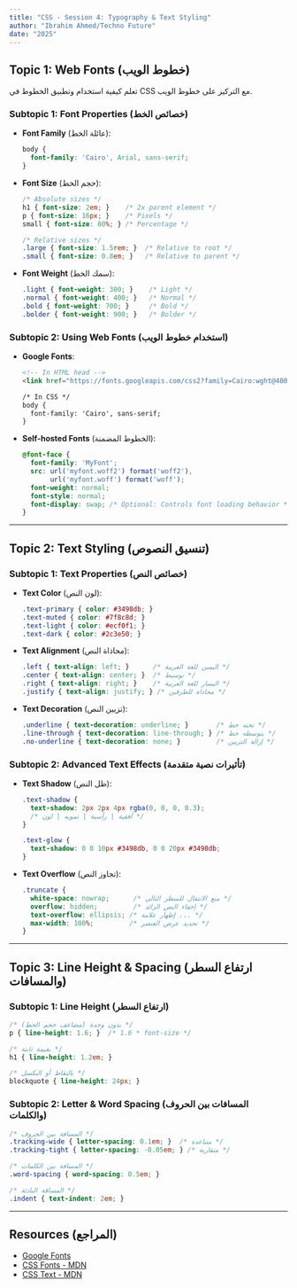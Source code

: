 ```yaml
---
title: "CSS - Session 4: Typography & Text Styling"
author: "Ibrahim Ahmed/Techno Future"
date: "2025"
---
```


## Topic 1: Web Fonts (خطوط الويب)

<div class="arabic">
تعلم كيفية استخدام وتطبيق الخطوط في CSS مع التركيز على خطوط الويب.
</div>

### Subtopic 1: Font Properties (خصائص الخط)

- **Font Family** (عائلة الخط):
  ```css
  body {
    font-family: 'Cairo', Arial, sans-serif;
  }
  ```

- **Font Size** (حجم الخط):
  ```css
  /* Absolute sizes */
  h1 { font-size: 2em; }    /* 2x parent element */
  p { font-size: 16px; }    /* Pixels */
  small { font-size: 80%; } /* Percentage */
  
  /* Relative sizes */
  .large { font-size: 1.5rem; }  /* Relative to root */
  .small { font-size: 0.8em; }   /* Relative to parent */
  ```

- **Font Weight** (سمك الخط):
  ```css
  .light { font-weight: 300; }    /* Light */
  .normal { font-weight: 400; }   /* Normal */
  .bold { font-weight: 700; }     /* Bold */
  .bolder { font-weight: 900; }   /* Bolder */
  ```

### Subtopic 2: Using Web Fonts (استخدام خطوط الويب)

- **Google Fonts**:
  ```html
  <!-- In HTML head -->
  <link href="https://fonts.googleapis.com/css2?family=Cairo:wght@400;700&display=swap" rel="stylesheet">
  
  /* In CSS */
  body {
    font-family: 'Cairo', sans-serif;
  }
  ```

- **Self-hosted Fonts** (الخطوط المضمنة):
  ```css
  @font-face {
    font-family: 'MyFont';
    src: url('myfont.woff2') format('woff2'),
         url('myfont.woff') format('woff');
    font-weight: normal;
    font-style: normal;
    font-display: swap; /* Optional: Controls font loading behavior */
  }
  ```

---

## Topic 2: Text Styling (تنسيق النصوص)

### Subtopic 1: Text Properties (خصائص النص)

- **Text Color** (لون النص):
  ```css
  .text-primary { color: #3498db; }
  .text-muted { color: #7f8c8d; }
  .text-light { color: #ecf0f1; }
  .text-dark { color: #2c3e50; }
  ```

- **Text Alignment** (محاذاة النص):
  ```css
  .left { text-align: left; }      /* اليمين للغة العربية */
  .center { text-align: center; }  /* توسيط */
  .right { text-align: right; }    /* اليسار للغة العربية */
  .justify { text-align: justify; } /* محاذاة للطرفين */
  ```

- **Text Decoration** (تزيين النص):
  ```css
  .underline { text-decoration: underline; }       /* تحته خط */
  .line-through { text-decoration: line-through; } /* يتوسطه خط */
  .no-underline { text-decoration: none; }         /* إزالة التزيين */
  ```

### Subtopic 2: Advanced Text Effects (تأثيرات نصية متقدمة)

- **Text Shadow** (ظل النص):
  ```css
  .text-shadow {
    text-shadow: 2px 2px 4px rgba(0, 0, 0, 0.3);
    /* أفقية | رأسية | تمويه | لون */
  }
  
  .text-glow {
    text-shadow: 0 0 10px #3498db, 0 0 20px #3498db;
  }
  ```

- **Text Overflow** (تجاوز النص):
  ```css
  .truncate {
    white-space: nowrap;      /* منع الانتقال للسطر التالي */
    overflow: hidden;         /* إخفاء النص الزائد */
    text-overflow: ellipsis; /* إظهار علامة ... */
    max-width: 100%;         /* تحديد عرض العنصر */
  }
  ```

---

## Topic 3: Line Height & Spacing (ارتفاع السطر والمسافات)

### Subtopic 1: Line Height (ارتفاع السطر)

```css
/* بدون وحدة (مضاعف حجم الخط) */
p { line-height: 1.6; }  /* 1.6 * font-size */

/* بقيمة ثابتة */
h1 { line-height: 1.2em; }

/* بالنقاط أو البكسل */
blockquote { line-height: 24px; }
```

### Subtopic 2: Letter & Word Spacing (المسافات بين الحروف والكلمات)

```css
/* المسافة بين الحروف */
.tracking-wide { letter-spacing: 0.1em; }  /* متباعدة */
.tracking-tight { letter-spacing: -0.05em; } /* متقاربة */

/* المسافة بين الكلمات */
.word-spacing { word-spacing: 0.5em; }

/* المسافة البادئة */
.indent { text-indent: 2em; }
```

---

## Resources (المراجع)
- [Google Fonts](https://fonts.google.com/)
- [CSS Fonts - MDN](https://developer.mozilla.org/en-US/docs/Web/CSS/CSS_Fonts)
- [CSS Text - MDN](https://developer.mozilla.org/en-US/docs/Web/CSS/CSS_Text)

